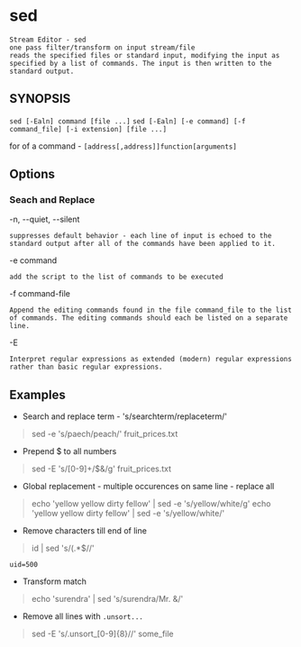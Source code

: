 # sed

    Stream Editor - sed
    one pass filter/transform on input stream/file
    reads the specified files or standard input, modifying the input as specified by a list of commands. The input is then written to the standard output.

## SYNOPSIS

`sed [-Ealn] command [file ...]`
`sed [-Ealn] [-e command] [-f command_file] [-i extension] [file ...]`

for of a command -
`[address[,address]]function[arguments]`

## Options

### Seach and Replace

-n, --quiet, --silent

    suppresses default behavior - each line of input is echoed to the standard output after all of the commands have been applied to it.
-e command

    add the script to the list of commands to be executed
-f command-file

    Append the editing commands found in the file command_file to the list of commands. The editing commands should each be listed on a separate line.
-E

    Interpret regular expressions as extended (modern) regular expressions rather than basic regular expressions.

## Examples

* Search and replace term - 's/searchterm/replaceterm/'

> sed -e 's/paech/peach/' fruit_prices.txt

* Prepend $ to all numbers

> sed -E 's/[0-9]+/\$&/g' fruit_prices.txt

* Global replacement - multiple occurences on same line - replace all

> echo 'yellow yellow dirty fellow' | sed -e 's/yellow/white/g'
> echo 'yellow yellow dirty fellow' | sed -e 's/yellow/white/'

* Remove characters till end of line

> id | sed 's/(.*$//'

    uid=500

* Transform match

> echo 'surendra' | sed 's/surendra/Mr. &/'

* Remove all lines with `.unsort...`

> sed -E 's/.unsort_[0-9]{8}//' some_file
